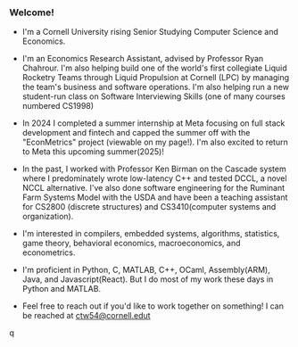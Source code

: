 ### Welcome!

<!--
**carsonwolber/carsonwolber** is a ✨ _special_ ✨ repository because its `README.md` (this file) appears on your GitHub profile.

Here are some ideas to get you started:

- 🔭 I’m currently working on ...
- 🌱 I’m currently learning ...
- 👯 I’m looking to collaborate on ...
- 🤔 I’m looking for help with ...
- 💬 Ask me about ...
- 📫 How to reach me: ...
- 😄 Pronouns: ...
- ⚡ Fun fact: ...
-->
- I'm a Cornell University rising Senior Studying Computer Science and Economics.

- I'm an Economics Research Assistant, advised by Professor Ryan Chahrour. I'm also helping build one of the world's first collegiate Liquid Rocketry Teams through Liquid Propulsion at Cornell (LPC) by managing the team's business and software operations. I'm also helping run a new student-run class on Software Interviewing Skills (one of many courses numbered CS1998) 
- In 2024 I completed a summer internship at Meta focusing on full stack development and fintech and capped the summer off with the "EconMetrics" project (viewable on my page!). I'm also excited to return to Meta this upcoming summer(2025)!
- In the past, I worked with Professor Ken Birman on the Cascade system where I predominately wrote low-latency C++ and tested DCCL, a novel NCCL alternative. I've also done software engineering for the Ruminant Farm Systems Model with the USDA and have been a teaching assistant for CS2800 (discrete structures) and CS3410(computer systems and organization).
- I'm interested in compilers, embedded systems, algorithms, statistics, game theory, behavioral economics, macroeconomics, and econometrics.
- I'm proficient in Python, C, MATLAB, C++, OCaml, Assembly(ARM), Java, and Javascript(React). But I do most of my work these days in Python and MATLAB. 
- Feel free to reach out if you'd like to work together on something! I can be reached at ctw54@cornell.edut




q
